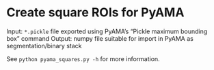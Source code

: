 # Create square ROIs for PyAMA

Input: `*.pickle` file exported using PyAMA’s “Pickle maximum bounding box” command
Output: numpy file suitable for import in PyAMA as segmentation/binary stack

See `python pyama_squares.py -h` for more information.
